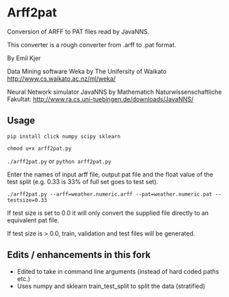 Arff2pat
========

Conversion of ARFF to PAT files read by JavaNNS.

This converter is a rough converter from .arff to .pat format.

By Emil Kjer


Data Mining software Weka by The Unifersity of Waikato
http://www.cs.waikato.ac.nz/ml/weka/


Neural Network simulator JavaNNS by Mathematich Naturwissenschaftliche Fakultat:
http://www.ra.cs.uni-tuebingen.de/downloads/JavaNNS/

## Usage

```pip install click numpy scipy sklearn```

```chmod u+x arff2pat.py```

```./arff2pat.py``` or ```python arff2pat.py```

Enter the names of input arff file, output pat file and the float value of the test split (e.g. 0.33 is 33% of full set goes to test set).

```
./arff2pat.py --arff=weather.numeric.arff --pat=weather.numeric.pat --testsize=0.33
```

If test size is set to 0.0 it will only convert the supplied file directly to an equivalent pat file.

If test size is > 0.0, train, validation and test files will be generated.


## Edits / enhancements in this fork

* Edited to take in command line arguments (instead of hard coded paths etc.)
* Uses numpy and sklearn train_test_split to split the data (stratified)

